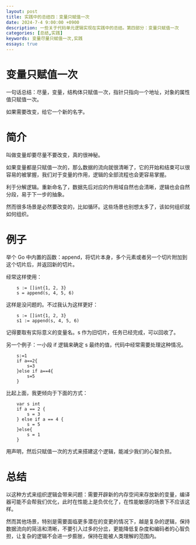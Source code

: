 ```yaml
---
layout: post
title: 实践中的总结四：变量只赋值一次
date: 2024-7-4 9:00:00 +0900
description: 一些关于代码单元逻辑实现在实践中的总结。第四部分：变量只赋值一次
categories: [总结,实践]
keywords: 变量尽量只赋值一次,实践
essays: true  
---
```


# 变量只赋值一次

一句话总结：尽量，变量，结构体只赋值一次，指针只指向一个地址，对象的属性值只赋值一次。

如果需要改变，给它一个新的名字。

# 简介

叫做变量却要尽量不要改变，真的很神秘。

如果变量都是只赋值一次的，那么数据的流向就很清晰了，它的开始和结束可以很容易的被掌握，我们对于变量的作用，逻辑的全部流程也会更容易掌握。

利于分解逻辑。重新命名了，数据先后对应的作用域自然也会清晰，逻辑也会自然分段，易于下一步的抽象。

然而很多场景是必然要改变的，比如循环。这些场景也别想太多了，该如何组织就如何组织。

# 例子

举个 Go 中内置的函数：append，将切片本身，多个元素或者另一个切片附加到这个切片后，并返回新的切片。

经常这样使用：

```
	s := []int{1, 2, 3}
	s = append(s, 4, 5, 6)
```

这样是没问题的。不过我认为这样更好：

```
	s := []int{1, 2, 3}
	s1 := append(s, 4, 5, 6)
```

记得要取有实际意义的变量名。s 作为旧切片，任务已经完成，可以回收了。



另一个例子：一小段 if 逻辑来确定 s 最终的值，代码中经常需要处理这种情况。

```
	s:=1
	if a==2{
		s=3
	}else if a==4{
		s=5
	}
```

比起上面，我更倾向于下面的方式：

```
	var s int
	if a == 2 {
		s = 3
	} else if a == 4 {
		s = 5
	}else{
		s = 1
	}
```

用声明，然后只赋值一次的方式来搭建这个逻辑，能减少我们的心智负担。

# 总结

以这种方式来组织逻辑会带来问题：需要开辟新的内存空间来存放新的变量，编译器可能不会帮我们优化，此时在性能上是负优化了，在性能敏感的场景下不应该这样。

然而其他场景，特别是需要面临更多潜在的变更的情况下，越是复杂的逻辑，保持数据流向的简洁和清晰，不要引入过多的分岔，更能降低复杂度和编码者的心智负担，让复杂的逻辑不会进一步膨胀，保持在能被人类理解的范围内。

